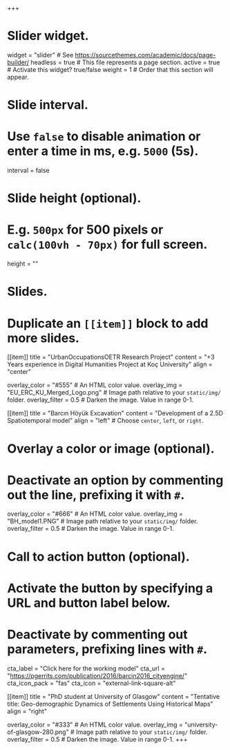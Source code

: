 +++
# Slider widget.
widget = "slider"  # See https://sourcethemes.com/academic/docs/page-builder/
headless = true  # This file represents a page section.
active = true  # Activate this widget? true/false
weight = 1  # Order that this section will appear.

# Slide interval.
# Use `false` to disable animation or enter a time in ms, e.g. `5000` (5s).
interval = false

# Slide height (optional).
# E.g. `500px` for 500 pixels or `calc(100vh - 70px)` for full screen.
height = ""

# Slides.
# Duplicate an `[[item]]` block to add more slides.

[[item]]
  title = "UrbanOccupationsOETR Research Project"
  content = "+3 Years experience in Digital Humanities Project at Koç University"
  align = "center"

  overlay_color = "#555"  # An HTML color value.
  overlay_img = "EU_ERC_KU_Merged_Logo.png"  # Image path relative to your `static/img/` folder.
  overlay_filter = 0.5  # Darken the image. Value in range 0-1.

[[item]]
  title = "Barcın Höyük Excavation"
  content = "Development of a 2.5D Spatiotemporal model"
  align = "left"  # Choose `center`, `left`, or `right`.

  # Overlay a color or image (optional).
  #   Deactivate an option by commenting out the line, prefixing it with `#`.
  overlay_color = "#666"  # An HTML color value.
  overlay_img = "BH_model1.PNG"  # Image path relative to your `static/img/` folder.
  overlay_filter = 0.5  # Darken the image. Value in range 0-1.

  # Call to action button (optional).
  #   Activate the button by specifying a URL and button label below.
  #   Deactivate by commenting out parameters, prefixing lines with `#`.
  cta_label = "Click here for the working model"
  cta_url = "https://pgerrits.com/publication/2016/barcin2016_cityengine/"
  cta_icon_pack = "fas"
  cta_icon = "external-link-square-alt"

[[item]]
  title = "PhD student at University of Glasgow"
  content = "Tentative title: Geo-demographic Dynamics of Settlements Using Historical Maps"
  align = "right"

  overlay_color = "#333"  # An HTML color value.
  overlay_img = "university-of-glasgow-280.png"  # Image path relative to your `static/img/` folder.
  overlay_filter = 0.5  # Darken the image. Value in range 0-1.
+++
